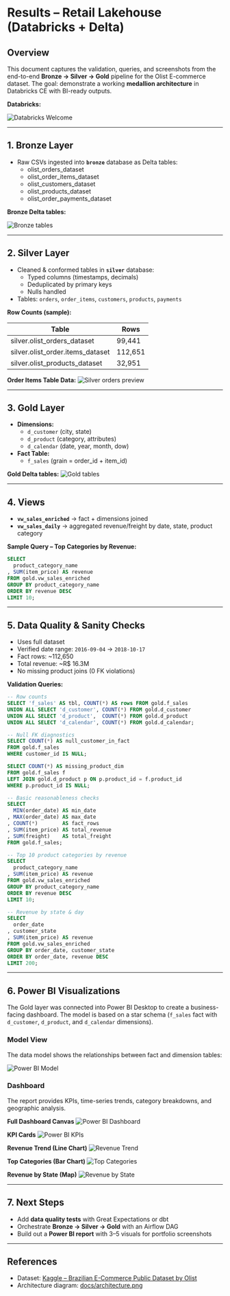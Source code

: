 # Results – Retail Lakehouse (Databricks + Delta)

## Overview

This document captures the validation, queries, and screenshots from the end-to-end **Bronze → Silver → Gold** pipeline for the Olist E-commerce dataset.
The goal: demonstrate a working **medallion architecture** in Databricks CE with BI-ready outputs.

**Databricks:**

![Databricks Welcome](./screenshots/databricks_welcome.png)

---

## 1. Bronze Layer

- Raw CSVs ingested into **`bronze`** database as Delta tables:
  - olist_orders_dataset
  - olist_order_items_dataset
  - olist_customers_dataset
  - olist_products_dataset
  - olist_order_payments_dataset

**Bronze Delta tables:**

![Bronze tables](./screenshots/bronze_tables.png)

---

## 2. Silver Layer

- Cleaned & conformed tables in **`silver`** database:
  - Typed columns (timestamps, decimals)
  - Deduplicated by primary keys
  - Nulls handled
- Tables: `orders`, `order_items`, `customers`, `products`, `payments`

**Row Counts (sample):**

| Table                            | Rows    |
| -------------------------------- | ------- |
| silver.olist_orders_dataset      | 99,441  |
| silver.olist_order.items_dataset | 112,651 |
| silver.olist_products_dataset    | 32,951  |

**Order Items Table Data:**
![Silver orders preview](./screenshots/silver_orders.png)

---

## 3. Gold Layer

- **Dimensions:**
  - `d_customer` (city, state)
  - `d_product` (category, attributes)
  - `d_calendar` (date, year, month, dow)
- **Fact Table:**
  - `f_sales` (grain = order_id + item_id)

**Gold Delta tables:**
![Gold tables](./screenshots/gold_tables.png)

---

## 4. Views

- **`vw_sales_enriched`** → fact + dimensions joined
- **`vw_sales_daily`** → aggregated revenue/freight by date, state, product category

**Sample Query – Top Categories by Revenue:**

```sql
SELECT
  product_category_name
, SUM(item_price) AS revenue
FROM gold.vw_sales_enriched
GROUP BY product_category_name
ORDER BY revenue DESC
LIMIT 10;
```

---

## 5. Data Quality & Sanity Checks

- Uses full dataset
- Verified date range: `2016-09-04` → `2018-10-17`
- Fact rows: ~112,650
- Total revenue: ~R$ 16.3M
- No missing product joins (0 FK violations)

**Validation Queries:**

```sql
-- Row counts
SELECT 'f_sales' AS tbl, COUNT(*) AS rows FROM gold.f_sales
UNION ALL SELECT 'd_customer', COUNT(*) FROM gold.d_customer
UNION ALL SELECT 'd_product',  COUNT(*) FROM gold.d_product
UNION ALL SELECT 'd_calendar', COUNT(*) FROM gold.d_calendar;

-- Null FK diagnostics
SELECT COUNT(*) AS null_customer_in_fact
FROM gold.f_sales
WHERE customer_id IS NULL;

SELECT COUNT(*) AS missing_product_dim
FROM gold.f_sales f
LEFT JOIN gold.d_product p ON p.product_id = f.product_id
WHERE p.product_id IS NULL;

-- Basic reasonableness checks
SELECT
  MIN(order_date) AS min_date
, MAX(order_date) AS max_date
, COUNT(*)        AS fact_rows
, SUM(item_price) AS total_revenue
, SUM(freight)    AS total_freight
FROM gold.f_sales;

-- Top 10 product categories by revenue
SELECT
  product_category_name
, SUM(item_price) AS revenue
FROM gold.vw_sales_enriched
GROUP BY product_category_name
ORDER BY revenue DESC
LIMIT 10;

-- Revenue by state & day
SELECT
  order_date
, customer_state
, SUM(item_price) AS revenue
FROM gold.vw_sales_enriched
GROUP BY order_date, customer_state
ORDER BY order_date, revenue DESC
LIMIT 200;

```

---

## 6. Power BI Visualizations

The Gold layer was connected into Power BI Desktop to create a business-facing dashboard.
The model is based on a star schema (`f_sales` fact with `d_customer`, `d_product`, and `d_calendar` dimensions).

### Model View

The data model shows the relationships between fact and dimension tables:

![Power BI Model](./screenshots/semantic_model.png)

### Dashboard

The report provides KPIs, time-series trends, category breakdowns, and geographic analysis.

**Full Dashboard Canvas**
![Power BI Dashboard](./screenshots/pbi_dashboard.png)

**KPI Cards**
![Power BI KPIs](./screenshots/pbi_kpis.png)

**Revenue Trend (Line Chart)**
![Revenue Trend](./screenshots/pbi_revenue_trend.png)

**Top Categories (Bar Chart)**
![Top Categories](./screenshots/pbi_top_categories.png)

**Revenue by State (Map)**
![Revenue by State](./screenshots/pbi_revenue_map.png)

---

## 7. Next Steps

- Add **data quality tests** with Great Expectations or dbt
- Orchestrate **Bronze → Silver → Gold** with an Airflow DAG
- Build out a **Power BI report** with 3–5 visuals for portfolio screenshots

---

## References

- Dataset: [Kaggle – Brazilian E-Commerce Public Dataset by Olist](https://www.kaggle.com/datasets/olistbr/brazilian-ecommerce)
- Architecture diagram: [docs/architecture.png](./architecture.png)
